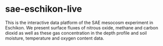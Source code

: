 # sae-eschikon-live
This is the interactive data platform of the SAE mesocosm experiment in Eschikon. We present surface fluxes of nitrous oxide, methane and carbon dioxid as well as these gas concentration in the depth profile and soil moisture, temperature and oxygen content data.
